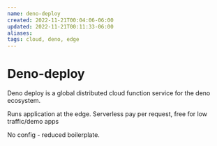 ```yaml
---
name: deno-deploy
created: 2022-11-21T00:04:06-06:00
updated: 2022-11-21T00:11:33-06:00
aliases: 
tags: cloud, deno, edge
---
```

# Deno-deploy

Deno deploy is a global distributed cloud function service for the deno ecosystem.

Runs application at the edge.  Serverless pay per request, free for low traffic/demo apps

No config - reduced boilerplate.


## 

